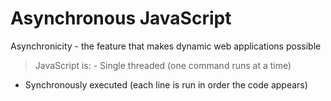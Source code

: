 # Asynchronous JavaScript
Asynchronicity - the feature that makes dynamic web applications possible
> JavaScript is: - Single threaded (one command runs at a time)
- Synchronously executed (each line is run in order the code appears)
